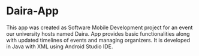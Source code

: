 # Daira-App
This app was created as Software Mobile Development project for an event our university hosts named Daira. App provides basic functionalities along with updated timelines of events and managing organizers. It is developed in Java with XML using Android Studio IDE.
